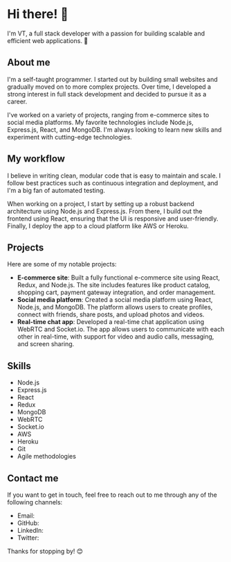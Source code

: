 # Hi there! 👋

I'm VT, a full stack developer with a passion for building scalable and efficient web applications. 🚀

## About me

I'm a self-taught programmer. I started out by building small websites and gradually moved on to more complex projects. Over time, I developed a strong interest in full stack development and decided to pursue it as a career.

I've worked on a variety of projects, ranging from e-commerce sites to social media platforms. My favorite technologies include Node.js, Express.js, React, and MongoDB. I'm always looking to learn new skills and experiment with cutting-edge technologies.

## My workflow

I believe in writing clean, modular code that is easy to maintain and scale. I follow best practices such as continuous integration and deployment, and I'm a big fan of automated testing.

When working on a project, I start by setting up a robust backend architecture using Node.js and Express.js. From there, I build out the frontend using React, ensuring that the UI is responsive and user-friendly. Finally, I deploy the app to a cloud platform like AWS or Heroku.

## Projects

Here are some of my notable projects:

* **E-commerce site**: Built a fully functional e-commerce site using React, Redux, and Node.js. The site includes features like product catalog, shopping cart, payment gateway integration, and order management.
* **Social media platform**: Created a social media platform using React, Node.js, and MongoDB. The platform allows users to create profiles, connect with friends, share posts, and upload photos and videos.
* **Real-time chat app**: Developed a real-time chat application using WebRTC and Socket.io. The app allows users to communicate with each other in real-time, with support for video and audio calls, messaging, and screen sharing.

## Skills

* Node.js
* Express.js
* React
* Redux
* MongoDB
* WebRTC
* Socket.io
* AWS
* Heroku
* Git
* Agile methodologies

## Contact me

If you want to get in touch, feel free to reach out to me through any of the following channels:

* Email:
* GitHub:
* LinkedIn:
* Twitter:

Thanks for stopping by! 😊
